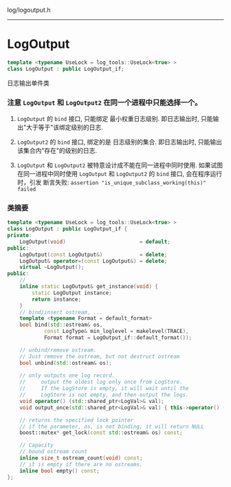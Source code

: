 log/logoutput.h

-----

# LogOutput

```cpp
template <typename UseLock = log_tools::UseLock<true> >
class LogOutput : public LogOutput_if;
```

日志输出单件类

### 注意 `LogOutput` 和 `LogOutput2` 在同一个进程中只能选择一个。

1. `LogOutput` 的 `bind` 接口, 只能绑定 最小权重日志级别. 即日志输出时, 只能输出"大于等于"该绑定级别的日志.

2. `LogOutput2` 的 `bind` 接口, 绑定的是 日志级别的集合. 即日志输出时, 只能输出该集合内"存在"的级别的日志.

3. `LogOutput` 和 `LogOutput2` 被特意设计成不能在同一进程中同时使用. 如果试图在同一进程中同时使用 `LogOutput` 和 `LogOutput2` 的 `bind` 接口, 会在程序运行时，引发 断言失败: `assertion "is_unique_subclass_working(this)" failed`


### 类摘要

```cpp
template <typename UseLock = log_tools::UseLock<true> >
class LogOutput : public LogOutput_if {
private:
	LogOutput(void)                        = default;
public:
	LogOutput(const LogOutput&)            = delete;
	LogOutput& operator=(const LogOutput&) = delete;
	virtual ~LogOutput();
public:
	// 
	inline static LogOutput& get_instance(void) {
		static LogOutput instance;
		return instance; 
	}
	// bind/insert ostream, ... 
	template <typename Format = default_format>
	bool bind(std::ostream& os, 
			const LogType& min_loglevel = makelevel(TRACE), 
			Format format = LogOutput_if::default_format());

	// unbind/remove ostream. 
	// Just remove the ostream, but not destruct ostream
	bool unbind(std::ostream& os);
	
	// only outputs one log record.
	//     output the oldest log only once from LogStore.
	//     If the LogStore is empty, it will wait until the
	//     LogStore is not empty, and then output the logs.
	void operator() (std::shared_ptr<LogVal>& val);
	void output_once(std::shared_ptr<LogVal>& val) { this->operator() (val); }

	// returns the specified lock pointer
	// if the parameter, os, is not binding, it will return NULL
	boost::mutex* get_lock(const std::ostream& os) const;

	// Capacity
	// bound ostream count
	inline size_t ostream_count(void) const;
	// it is empty if there are no ostreams.
	inline bool empty() const;
};
```